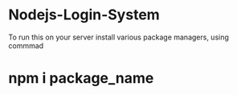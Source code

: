 # Nodejs-Login-System
To run this on your server install various package managers, using commmad
# npm i package_name
